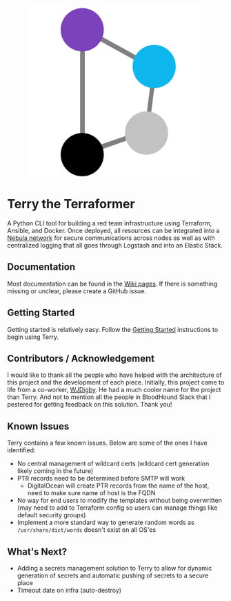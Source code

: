 
<p align="center">
  <img src=".docs/terry-whitebg.png" width="400" title="Terry Logo">
</p>

# Terry the Terraformer

A Python CLI tool for building a red team infrastructure using Terraform, Ansible, and Docker. Once deployed, all resources can be integrated into a [Nebula network](https://github.com/slackhq/nebula) for secure communications across nodes as well as with centralized logging that all goes through Logstash and into an Elastic Stack.

## Documentation

Most documentation can be found in the [Wiki pages](https://github.com/ezra-buckingham/terry-the-terraformer/wiki). If there is something missing or unclear, please create a GitHub issue.

## Getting Started

Getting started is relatively easy. Follow the [Getting Started](https://github.com/ezra-buckingham/terry-the-terraformer/wiki/Getting-Started) instructions to begin using Terry.

## Contributors / Acknowledgement

I would like to thank all the people who have helped with the architecture of this project and the development of each piece. Initially, this project came to life from a co-worker, [WJDigby](https://github.com/WJDigby). He had a much cooler name for the project than Terry. And not to mention all the people in BloodHound Slack that I pestered for getting feedback on this solution. Thank you!

## Known Issues

Terry contains a few known issues. Below are some of the ones I have identified:

* No central management of wildcard certs (wildcard cert generation likely coming in the future)
* PTR records need to be determined before SMTP will work
  * DigitalOcean will create PTR records from the name of the host, need to make sure name of host is the FQDN
* No way for end users to modify the templates without being overwritten (may need to add to Terraform config so users can manage things like default security groups)
* Implement a more standard way to generate random words as `/usr/share/dict/words` doesn't exist on all OS'es

## What's Next?

* Adding a secrets management solution to Terry to allow for dynamic generation of secrets and automatic pushing of secrets to a secure place
* Timeout date on infra (auto-destroy)
